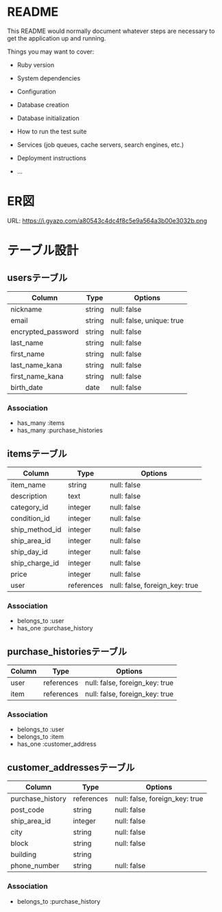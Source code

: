 # README

This README would normally document whatever steps are necessary to get the
application up and running.

Things you may want to cover:

* Ruby version

* System dependencies

* Configuration

* Database creation

* Database initialization

* How to run the test suite

* Services (job queues, cache servers, search engines, etc.)

* Deployment instructions

* ...

# ER図
URL: https://i.gyazo.com/a80543c4dc4f8c5e9a564a3b00e3032b.png

# テーブル設計

## usersテーブル

| Column             | Type   | Options                   |
| ------------------ | -------| ------------------------- |
| nickname           | string | null: false               |
| email              | string | null: false, unique: true |
| encrypted_password | string | null: false               |
| last_name          | string | null: false               |
| first_name         | string | null: false               |
| last_name_kana     | string | null: false               |
| first_name_kana    | string | null: false               |
| birth_date         | date   | null: false               |

### Association

- has_many :items
- has_many :purchase_histories

## itemsテーブル

| Column         | Type       | Options                        |
| -------------- | ---------- | ------------------------------ |
| item_name      | string     | null: false                    |
| description    | text       | null: false                    |
| category_id    | integer    | null: false                    |
| condition_id   | integer    | null: false                    |
| ship_method_id | integer    | null: false                    |
| ship_area_id   | integer    | null: false                    |
| ship_day_id    | integer    | null: false                    |
| ship_charge_id | integer    | null: false                    |
| price          | integer    | null: false                    |
| user           | references | null: false, foreign_key: true |

### Association

- belongs_to :user
- has_one :purchase_history

## purchase_historiesテーブル

| Column   | Type       | Options                        |
| -------- | ---------- | ------------------------------ |
| user     | references | null: false, foreign_key: true |
| item     | references | null: false, foreign_key: true |

### Association

- belongs_to :user
- belongs_to :item
- has_one :customer_address

## customer_addressesテーブル

| Column           | Type       | Options                        |
| ---------------- | ---------- | ------------------------------ |
| purchase_history | references | null: false, foreign_key: true |
| post_code        | string     | null: false                    |
| ship_area_id     | integer    | null: false                    | 
| city             | string     | null: false                    |
| block            | string     | null: false                    |
| building         | string     |                                |
| phone_number     | string     | null: false                    |

### Association

- belongs_to :purchase_history
